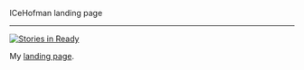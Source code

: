 ICeHofman landing page
______________________

[![Stories in Ready](https://badge.waffle.io/icehofman/icehofman.github.io.svg?label=ready&title=Ready)](http://waffle.io/icehofman/icehofman.github.io)

My [landing page](https://icehofman.github.io/).

